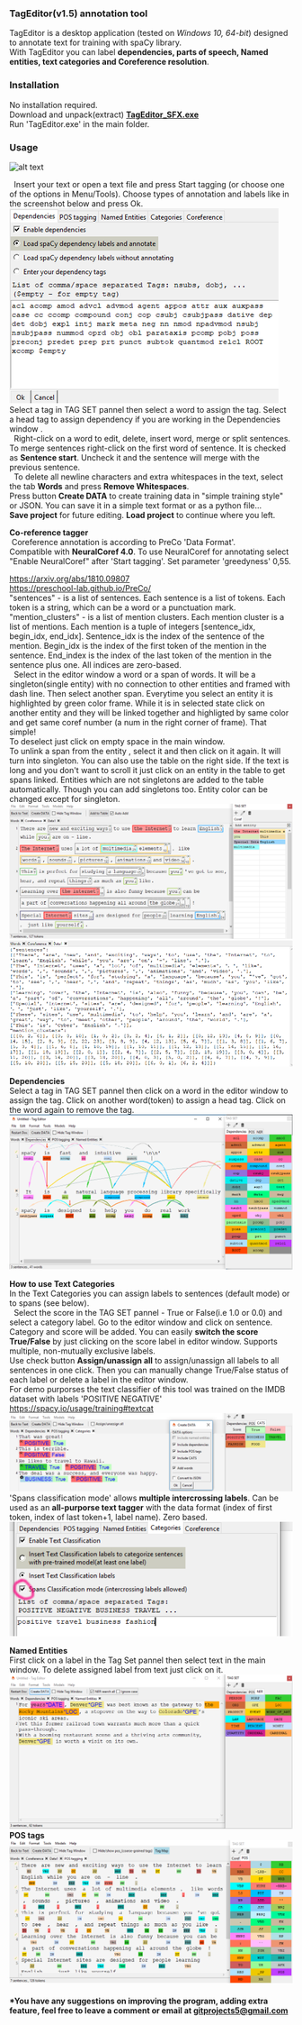 ### TagEditor(v1.5) annotation tool

TagEditor is a desktop application (tested on _Windows 10, 64-bit_) designed to annotate text for training with spaCy library.<br/>
With TagEditor you can label **dependencies, parts of speech, Named entities, text categories and Coreference resolution**.

### Installation
No installation required.<br/>
Download and unpack(extract) [**TagEditor_SFX.exe**](https://github.com/d5555/TagEditor/raw/master/TagEditor_SFX.exe)<br/>
Run 'TagEditor.exe' in the main folder.

### Usage

![alt text](https://github.com/d5555/TagEditor/blob/master/pics/dep800.gif)

&nbsp; Insert your text or open a text file and press Start tagging (or choose one of the options in Menu/Tools). Choose types of annotation and labels like in the screenshot below and press Ok. <br/>
![alt text](https://github.com/d5555/TagEditor/blob/master/pics/select.png)<br/>
Select a tag in TAG SET pannel then select a word to assign the tag. Select a head tag to assign dependency if you are working in the Dependencies window .<br/>
&nbsp; Right-click on a word to edit, delete, insert word, merge or split sentences. 
To merge sentences right-click on the first word of sentence. It is checked as **Sentence start**. Uncheck it and the sentence will merge with the previous sentence. <br/>
&nbsp; To delete all newline characters and extra whitespaces in the text, select the tab **Words** and press **Remove Whitespaces**.<br/> 
Press button **Create DATA** to create training data in "simple training style" or JSON. You can save it in a simple text format or as a python file...<br/>
**Save project** for future editing. **Load project** to continue where you left.

**Co-reference tagger**<br/>
&nbsp;Coreference annotation is according to PreCo  'Data Format'.<br/>Compatible with **NeuralCoref 4.0**. To use NeuralCoref for annotating select "Enable NeuralCoref" after 'Start tagging'. Set parameter 'greedyness' 0,55.

https://arxiv.org/abs/1810.09807<br/>
https://preschool-lab.github.io/PreCo/<br/>
"sentences" - is a list of sentences. Each sentence is a list of tokens. Each token is a string, which can be a word or a punctuation mark. <br/>
"mention_clusters" - is a list of mention clusters. Each mention cluster is a list of mentions. Each mention is a tuple of integers [sentence_idx, begin_idx, end_idx]. Sentence_idx is the index of the sentence of the mention. Begin_idx is the index of the first token of the mention in the sentence. End_index is the index of the last token of the mention in the sentence plus one. All indices are zero-based.<br/>
&nbsp;&nbsp;Select in the editor window a word or a span of words. It will be a singleton(single entity) with no connection to other entities and framed with dash line. Then select another span. Everytime you select an entity it is highlighted by green color frame. While it is in selected state click on another entity and they will be linked together and highligted by same color and get same coref number (a num in the right corner of frame). That simple! <br/>
To deselect just click on empty space in the main window.<br/>
To unlink a span from the entity , select it and then click on it again. It will turn into singleton. You can also use the table on the right side. If the text is long and you don't want to scroll it just click on an entity in the table to get spans linked. Entities which are not singletons are added to the table automatically. Though you can add singletons too. Entity color can be changed except for singleton. <br/>
![alt text](https://github.com/d5555/TagEditor/blob/master/pics/corefpic.png)
![alt text](https://github.com/d5555/TagEditor/blob/master/pics/coref_annot.png)

**Dependencies**<br/>
Select a tag in TAG SET pannel then click on a word in the editor window to assign the tag. Click on another word(token) to assign a head tag. Click on the word again to remove the tag.
![alt text](https://github.com/d5555/TagEditor/blob/master/pics/dep.png)

**How to use Text Categories**<br/>
In the Text Categories you can assign labels to sentences (default mode) or to spans (see below).<br/>
&nbsp; Select the score in the TAG SET pannel - True or False(i.e 1.0 or 0.0) and select a category label. Go to the editor window and click on sentence. Category and score will be added. You can easily **switch the score True/False** by just clicking on the score label in editor window. Supports multiple, non-mutually exclusive labels.<br/>
Use check button **Assign/unassign all** to assign/unassign all labels to all sentences in one click. Then you can manually change True/False status of each label or delete a label in the editor window.<br/>
For demo purporses the text classifier of this tool was trained on the IMDB dataset with labels 'POSITIVE NEGATIVE'<br/>
https://spacy.io/usage/training#textcat<br/>
![alt text](https://github.com/d5555/TagEditor/blob/master/pics/cats.png)
'Spans classification mode' allows **multiple intercrossing labels**.  Can be used as an **all-purporse text tagger** with the data format (index of first token, index of last token+1, label name). Zero based.<br/>
![alt text](https://github.com/d5555/TagEditor/blob/master/pics/spansclass.png)

**Named Entities**<br/>
First click on a label in the Tag Set pannel then select text in the main window. To delete assigned label from text just click on it.
![alt text](https://github.com/d5555/TagEditor/blob/master/pics/ner.png)
**POS tags**<br/>
![alt text](https://github.com/d5555/TagEditor/blob/master/pics/pos_pic.png)


#### *You have any suggestions on improving the program, adding extra feature, feel free to leave a comment or email at gitprojects5@gmail.com
<!---**************
### Extended version
Need help, found a bug or you would like get the extended version? [**New issue**](https://github.com/d5555/TagEditor/issues/new) or contact us at gitprojects5@gmail.com
**************
gitprojects5@gmail.com 


[![Donate](https://img.shields.io/badge/Donate-PayPal-green.svg)](https://paypal.me/d5555)<br/>--->
